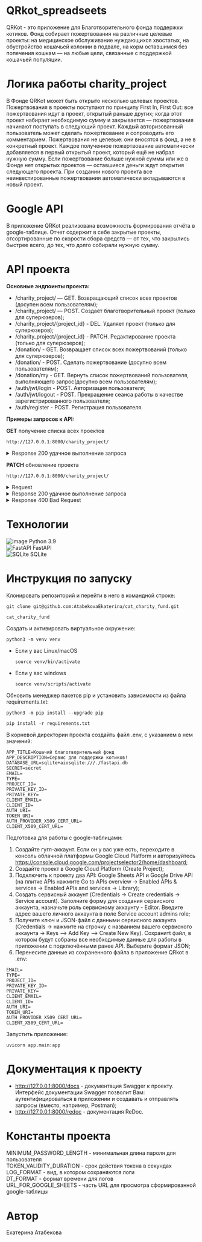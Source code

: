# QRkot_spreadseets


QRKot - это приложение для Благотворительного фонда поддержки котиков. Фонд собирает пожертвования на различные целевые проекты: на медицинское обслуживание нуждающихся хвостатых, на обустройство кошачьей колонии в подвале, на корм оставшимся без попечения кошкам — на любые цели, связанные с поддержкой кошачьей популяции.


# Логика работы charity_project

В Фонде QRKot может быть открыто несколько целевых проектов. Пожертвования в проекты поступают по принципу First In, First Out: все пожертвования идут в проект, открытый раньше других; когда этот проект набирает необходимую сумму и закрывается — пожертвования начинают поступать в следующий проект. Каждый авторизованный пользователь может сделать пожертвование и сопроводить его комментарием. Пожертвования не целевые: они вносятся в фонд, а не в конкретный проект. Каждое полученное пожертвование автоматически добавляется в первый открытый проект, который ещё не набрал нужную сумму. Если пожертвование больше нужной суммы или же в Фонде нет открытых проектов — оставшиеся деньги ждут открытия следующего проекта. При создании нового проекта все неинвестированные пожертвования автоматически вкладываются в новый проект.


# Google API
В приложение QRKot реализована возможность формирования отчёта в google-таблице. Отчет содержит в себе закрытые проекты, отсортированные по скорости сбора средств — от тех, что закрылись быстрее всего, до тех, что долго собирали нужную сумму.


# API проекта

**Основные эндпоинты проекта:**

- /charity_project/ — GET. Возвращающий список всех проектов (досупен всем пользователям);
- /charity_project/ — POST. Создаёт благотворительный проект (только для суперюзеров);
- /charity_project/{project_id} - DEL. Удаляет проект (только для суперюзеров);
- /charity_project/{project_id} - PATCH. Редактирование проекта (только для суперюзеров);
- /donation/ - GET. Возвращает список всех пожертвований (только для суперюзеров);
- /donation/ - POST. Сделать пожертвование (досупно всем пользователям);
- /donation/my - GET. Вернуть список пожертвований пользователя, выполняющего запрос(досупно всем пользователям);
- /auth/jwt/login - POST. Авторизация пользователя;
- /auth/jwt/logout - POST. Прекращение сеанса работы в качестве зарегистрированного пользователя;
- /auth/register - POST. Регистрация пользователя.


**Примеры запросов к API:**<br>

**GET** получение списка всех проектов<br>

`http://127.0.0.1:8000/charity_project/`
<details><summary>Response 200 удачное выполнение запроса</summary>
[<br>
  {<br>
    "name": "string",<br>
    "description": "string",<br>
    "full_amount": 0,<br>
    "id": 0,<br>
    "invested_amount": 0,<br>
    "fully_invested": true,<br>
    "create_date": "2023-10-18T15:45:55.893Z",<br>
    "close_date": "2023-10-18T15:45:55.893Z"<br>
  }<br>
]
</details>

**PATCH** обновление проекта<br>

`http://127.0.0.1:8000/charity_project/`
<details><summary>Request</summary>
{<br>
  "name": "string",<br>
  "description": "string",<br>
  "full_amount": 0<br>
}
</details>
<details><summary>Response 200 удачное выполнение запроса</summary>
{<br>
  "full_amount": 0,<br>
  "comment": "string",<br>
  "id": 0,<br>
  "create_date": "2023-10-18T15:49:17.846Z"<br>
}
</details>
<details><summary>Response 400 Bad Request</summary>
{<br>
  "detail": "Закрытый проект нельзя редактировать!"<br>
}
</details>


# Технологии

![image](https://img.shields.io/badge/Python-FFD43B?style=for-the-badge&logo=python&logoColor=blue)    Python 3.9<br>
![FastAPI](https://img.shields.io/badge/FastAPI-005571?style=for-the-badge&logo=fastapi)     FastAPI<br>
![SQLite](https://img.shields.io/badge/sqlite-%2307405e.svg?style=for-the-badge&logo=sqlite&logoColor=white)    SQLite


# Инструкция по запуску

Клонировать репозиторий и перейти в него в командной строке:

```
git clone git@github.com:AtabekovaEkaterina/cat_charity_fund.git
```

```
cat_charity_fund
```

Cоздать и активировать виртуальное окружение:

```
python3 -m venv venv
```

* Если у вас Linux/macOS

    ```
    source venv/bin/activate
    ```

* Если у вас windows

    ```
    source venv/scripts/activate
    ```

Обновить менеджер пакетов pip и установить зависимости из файла requirements.txt:

```
python3 -m pip install --upgrade pip
```

```
pip install -r requirements.txt
```

В корневой директории проекта создайть файл .env, с указанием в нем значений:

```
APP_TITLE=Кошачий благотворительный фонд
APP_DESCRIPTION=Сервис для поддержки котиков!
DATABASE_URL=sqlite+aiosqlite:///./fastapi.db
SECRET=secret
EMAIL=
TYPE=
PROJECT_ID=
PRIVATE_KEY_ID=
PRIVATE_KEY=
CLIENT_EMAIL=
CLIENT_ID=
AUTH_URI=
TOKEN_URI=
AUTH_PROVIDER_X509_CERT_URL=
CLIENT_X509_CERT_URL=
```

Подготовка для работы с google-таблицами:

1. Создайте гугл-аккаунт. Если он у вас уже есть, переходите в консоль облачной платформы Google Cloud Platform и авторизуйтесь https://console.cloud.google.com/projectselector2/home/dashboard;
2. Создайте проект в Google Cloud Platform (Create Project);
3. Подключить к проекту два API: Google Sheets API и Google Drive API (на плитке APIs нажмите Go to APIs overview -> Enabled APIs & services -> Enabled APIs and services -> Library);
4. Создать сервисный аккаунт (Credentials -> Create credentials -> Service account). Заполните форму для создания сервисного аккаунта, назначьте роль сервисному аккаунту - Editor. Введите адрес вашего личного аккаунта в поле Service account admins role;
5. Получите ключ и JSON-файл с данными сервисного аккаунта (Credentials -> нажмите на строчку с названием вашего сервисного аккаунта -> Keys –> Add Key –> Create New Key). Cохранитt файл, в котором будут собраны все необходимые данные для работы в приложении с подключёнными ранее API. Выберите формат JSON;
6. Перенесите данные из сохраненного файла в приложение QRkot в .env:

```
EMAIL=
TYPE=
PROJECT_ID=
PRIVATE_KEY_ID=
PRIVATE_KEY=
CLIENT_EMAIL=
CLIENT_ID=
AUTH_URI=
TOKEN_URI=
AUTH_PROVIDER_X509_CERT_URL=
CLIENT_X509_CERT_URL=
```

Запустить приложение:

```
uvicorn app.main:app
```


# Документация к проекту

- http://127.0.0.1:8000/docs - документация Swagger к проекту. Интерфейс документации Swagger позволит Вам: аутентифицироваться в приложении и создавать и отправлять запросы (вместо, например, Postman);
- http://127.0.0.1:8000/redoc - документация ReDoc.


# Константы проекта

MINIMUM_PASSWORD_LENGTH - минимальная длина пароля для пользователя<br>
TOKEN_VALIDITY_DURATION - срок действия токена в секундах<br>
LOG_FORMAT - вид, в котором сохраняются логи<br>
DT_FORMAT - формат времени для логов<br>
URL_FOR_GOOGLE_SHEETS - часть URL для просмотра сформированной google-таблицы


# Автор

Екатерина Атабекова
